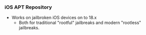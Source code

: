 ### iOS APT Repository
- Works on jailbroken iOS devices on to 18.x
   - Both for traditional "rootful" jailbreaks and modern "rootless" jailbreaks.
